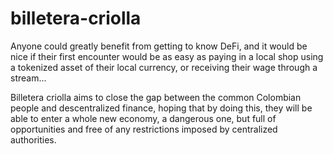 # billetera-criolla

Anyone could greatly benefit from getting to know DeFi, and it would be nice if their first encounter would be as easy as paying in a local shop using a tokenized asset of their local currency, or receiving their wage through a stream...

Billetera criolla aims to close the gap between the common Colombian people and descentralized finance, hoping that by doing this, they will be able to enter a whole new economy, a dangerous one, but full of opportunities and free of any restrictions imposed by centralized authorities.
